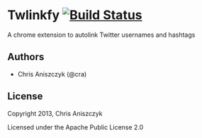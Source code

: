 # Twlinkfy [![Build Status](https://travis-ci.org/caniszczyk/twlinkfy.png?branch=master)](https://travis-ci.org/caniszczyk/twlinkfy)

A chrome extension to autolink Twitter usernames and hashtags

## Authors

* Chris Aniszczyk (@cra)

## License
Copyright 2013, Chris Aniszczyk

Licensed under the Apache Public License 2.0
